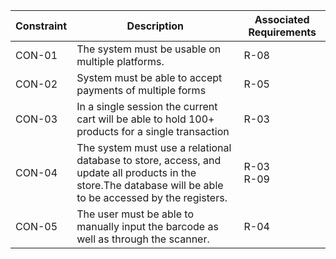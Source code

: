 |Constraint|Description|Associated Requirements|
|---|---|---
|CON-01|The system must be usable on multiple platforms.|R-08 |
|CON-02|System must be able to accept payments of multiple forms|R-05|
|CON-03|In a single session the current cart will be able to hold 100+ products for a single transaction|R-03|
|CON-04|The system must use a relational database to store, access, and update all products in the store.The database will be able to be accessed by the registers.|R-03<br>R-09|
|CON-05|The user must be able to manually input the barcode as well as through the scanner.|R-04|


